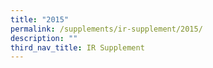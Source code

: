 ```yaml
---
title: "2015"
permalink: /supplements/ir-supplement/2015/
description: ""
third_nav_title: IR Supplement
---
```

